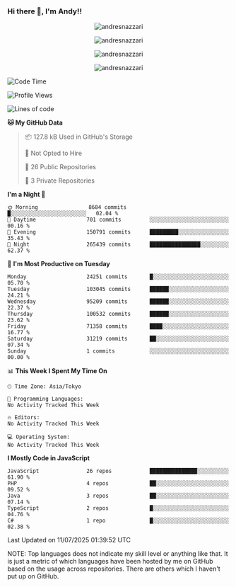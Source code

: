 ### Hi there 👋, I'm Andy!!

<p align="center" >
  <img src="https://github-profile-trophy.vercel.app/?username=AndresNazzari&theme=dracula&column=-1" alt="andresnazzari"/>
</p>

<p align="center">
  <img  src="https://github-readme-stats.vercel.app/api?username=AndresNazzari&count_private=true&show_icons=true&theme=dracula" alt="andresnazzari"/>
</p>
<p align="center">
  <img  src="https://github-readme-stats.vercel.app/api/top-langs/?username=AndresNazzari&layout=compact" alt="andresnazzari"/>
</p>
<p align="center" >
  <img src="https://github-readme-stats.vercel.app/api/wakatime?username=AndresNazzari" alt="andresnazzari"/>
</p>

<!--START_SECTION:waka-->
![Code Time](http://img.shields.io/badge/Code%20Time-966%20hrs%209%20mins-blue)

![Profile Views](http://img.shields.io/badge/Profile%20Views-0-blue)

![Lines of code](https://img.shields.io/badge/From%20Hello%20World%20I%27ve%20Written-82.2%20million%20lines%20of%20code-blue)

**🐱 My GitHub Data** 

> 📦 127.8 kB Used in GitHub's Storage 
 > 
> 🚫 Not Opted to Hire
 > 
> 📜 26 Public Repositories 
 > 
> 🔑 3 Private Repositories 
 > 
**I'm a Night 🦉** 

```text
🌞 Morning                8684 commits        █░░░░░░░░░░░░░░░░░░░░░░░░   02.04 % 
🌆 Daytime                701 commits         ░░░░░░░░░░░░░░░░░░░░░░░░░   00.16 % 
🌃 Evening                150791 commits      █████████░░░░░░░░░░░░░░░░   35.43 % 
🌙 Night                  265439 commits      ████████████████░░░░░░░░░   62.37 % 
```
📅 **I'm Most Productive on Tuesday** 

```text
Monday                   24251 commits       █░░░░░░░░░░░░░░░░░░░░░░░░   05.70 % 
Tuesday                  103045 commits      ██████░░░░░░░░░░░░░░░░░░░   24.21 % 
Wednesday                95209 commits       ██████░░░░░░░░░░░░░░░░░░░   22.37 % 
Thursday                 100532 commits      ██████░░░░░░░░░░░░░░░░░░░   23.62 % 
Friday                   71358 commits       ████░░░░░░░░░░░░░░░░░░░░░   16.77 % 
Saturday                 31219 commits       ██░░░░░░░░░░░░░░░░░░░░░░░   07.34 % 
Sunday                   1 commits           ░░░░░░░░░░░░░░░░░░░░░░░░░   00.00 % 
```


📊 **This Week I Spent My Time On** 

```text
🕑︎ Time Zone: Asia/Tokyo

💬 Programming Languages: 
No Activity Tracked This Week

🔥 Editors: 
No Activity Tracked This Week

💻 Operating System: 
No Activity Tracked This Week
```

**I Mostly Code in JavaScript** 

```text
JavaScript               26 repos            ███████████████░░░░░░░░░░   61.90 % 
PHP                      4 repos             ██░░░░░░░░░░░░░░░░░░░░░░░   09.52 % 
Java                     3 repos             ██░░░░░░░░░░░░░░░░░░░░░░░   07.14 % 
TypeScript               2 repos             █░░░░░░░░░░░░░░░░░░░░░░░░   04.76 % 
C#                       1 repo              █░░░░░░░░░░░░░░░░░░░░░░░░   02.38 % 
```




 Last Updated on 11/07/2025 01:39:52 UTC
<!--END_SECTION:waka-->

NOTE: Top languages does not indicate my skill level or anything like that. It is just a metric of which languages have been hosted by me on GitHub based on the usage across repositories. There are others which I haven't put up on GitHub.

<!-- Here are some ideas to get you started:

-   🔭 I’m currently working on ...
-   🌱 I’m currently learning ...
-   👯 I’m looking to collaborate on ...
-   🤔 I’m looking for help with ...
-   💬 Ask me about ...
-   📫 How to reach me: ...
-   😄 Pronouns: ...
-   ⚡ Fun fact: ... -->
